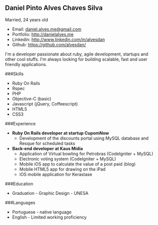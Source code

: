 Daniel Pinto Alves Chaves Silva
--------------
Married, 24 years old
* Email: daniel.alves.me@gmail.com
* Portfolio: http://danielalves.me
* Linkedin: http://www.linkedin.com/in/alvesdan
* Github: https://github.com/alvesdan/

I'm a developer passionate about ruby, agile development, startups and other cool stuffs. I'm always
looking for building scalable, fast and user friendly applications.

###Skills
* Ruby On Rails
* Rspec
* PHP
* Objective-C (basic)
* Javascript (jQuery, Coffeescript)
* HTML5
* CSS3

###Experience
* __Ruby On Rails developer at startup CupomNow__
    * Development of the discounts portal using MySQL database and Resque for scheduled tasks
* __Back-end developer at Kaus Mídia__
   * Application of Virtual bowling for Petrobras (CodeIgniter + MySQL)
   * Electronic voting system (CodeIgniter + MySQL)
   * Mobile iOS app to calculate the value of a post paid (blog)
   * Mobile HTML5 app for drawing on the iPad
   * iOS mobile application for Kerastase

###Education
* Graduation - Graphic Design - UNESA

###Languages
* Portuguese - native language
* English - Limited working proficiency
